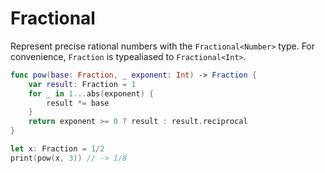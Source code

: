 # Fractional

Represent precise rational numbers with the `Fractional<Number>` type. For convenience, `Fraction` is typealiased to `Fractional<Int>`.

```swift
func pow(base: Fraction, _ exponent: Int) -> Fraction {
    var result: Fraction = 1
    for _ in 1...abs(exponent) {
        result *= base
    }
    return exponent >= 0 ? result : result.reciprocal
}

let x: Fraction = 1/2
print(pow(x, 3)) // -> 1/8
```
